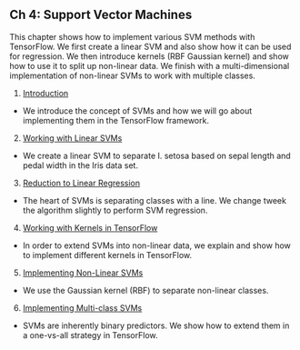 ## Ch 4: Support Vector Machines

This chapter shows how to implement various SVM methods with TensorFlow.  We first create a linear SVM and also show how it can be used for regression.  We then introduce kernels (RBF Gaussian kernel) and show how to use it to split up non-linear data. We finish with a multi-dimensional implementation of non-linear SVMs to work with multiple classes.

 1. [Introduction](01_Introduction)
  * We introduce the concept of SVMs and how we will go about implementing them in the TensorFlow framework.
 2. [Working with Linear SVMs](02_Working_with_Linear_SVMs)
  * We create a linear SVM to separate I. setosa based on sepal length and pedal width in the Iris data set.
 3. [Reduction to Linear Regression](03_Reduction_to_Linear_Regression)
  * The heart of SVMs is separating classes with a line.  We change tweek the algorithm slightly to perform SVM regression.
 4. [Working with Kernels in TensorFlow](04_Working_with_Kernels)
  * In order to extend SVMs into non-linear data, we explain and show how to implement different kernels in TensorFlow.
 5. [Implementing Non-Linear SVMs](05_Implementing_Nonlinear_SVMs)
  * We use the Gaussian kernel (RBF) to separate non-linear classes.
 6. [Implementing Multi-class SVMs](06_Implementing_Multiclass_SVMs)
  * SVMs are inherently binary predictors.  We show how to extend them in a one-vs-all strategy in TensorFlow.
